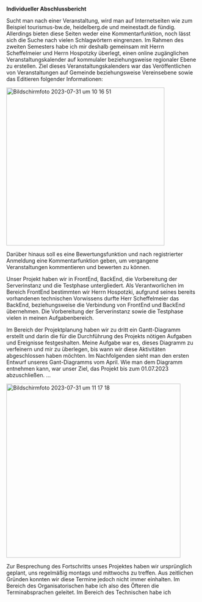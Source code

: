 <!-- - 👋 Hi, I’m @lucia2801
- 👀 I’m interested in ...
- 🌱 I’m currently learning ...
- 💞️ I’m looking to collaborate on ...
- 📫 How to reach me ... -->


<b>Individueller Abschlussbericht</b>

Sucht man nach einer Veranstaltung, wird man auf Internetseiten wie zum Beispiel tourismus-bw.de, heidelberg.de und meinestadt.de fündig. Allerdings bieten diese Seiten weder eine Kommentarfunktion, noch lässt sich die Suche nach vielen Schlagwörtern eingrenzen.
Im Rahmen des zweiten Semesters habe ich mir deshalb gemeinsam mit Herrn Scheffelmeier und Herrn Hospotzky überlegt, einen online zugänglichen Veranstaltungskalender auf kommulaler beziehungsweise regionaler Ebene zu erstellen. Ziel dieses Veranstaltungskalenders war das Veröffentlichen von Veranstaltungen auf Gemeinde beziehungsweise Vereinsebene sowie das Editieren folgender Informationen:

<img width="414" alt="Bildschirmfoto 2023-07-31 um 10 16 51" src="https://github.com/lucia2801/lucia2801/assets/131368798/a693dcc0-37d2-43d5-9ce0-bb4ab44becb1">


Darüber hinaus soll es eine Bewertungsfunktion und nach registrierter Anmeldung eine Kommentarfunktion geben, um vergangene Veranstaltungen kommentieren und bewerten zu können.

Unser Projekt haben wir in FrontEnd, BackEnd, die Vorbereitung der Serverinstanz und die Testphase untergliedert. Als Verantworlichen im Bereich FrontEnd bestimmten wir Herrn Hospotzki, aufgrund seines bereits vorhandenen technischen Vorwissens durfte Herr Scheffelmeier das BackEnd, beziehungsweise die Verbindung von FrontEnd und BackEnd übernehmen. Die Vorbereitung der Serverinstanz sowie die Testphase vielen in meinen Aufgabenbereich. 

Im Bereich der Projektplanung haben wir zu dritt ein Gantt-Diagramm erstellt und darin die für die Durchführung des Projekts nötigen Aufgaben und Ereignisse festgeshalten. Meine Aufgabe war es, dieses Diagramm zu verfeinern und mir zu überlegen, bis wann wir diese Aktivitäten abgeschlossen haben möchten. Im Nachfolgenden sieht man den ersten Entwurf unseres Gant-Diagramms vom April. Wie man dem Diagramm entnehmen kann, war unser Ziel, das Projekt bis zum 01.07.2023 abzuschließen. ...

<img width="456" alt="Bildschirmfoto 2023-07-31 um 11 17 18" src="https://github.com/lucia2801/lucia2801/assets/131368798/037d5ed0-1a2f-48a1-a499-9bea10842182"><br>

Zur Besprechung des Fortschritts unses Projektes haben wir ursprünglich geplant, uns regelmäßig montags und mittwochs zu treffen. Aus zeitlichen Gründen konnten wir diese Termine jedoch nicht immer einhalten. Im Bereich des Organisatorischen habe ich also des Öfteren die Terminabsprachen geleitet. 
Im Bereich des Technischen habe ich 


